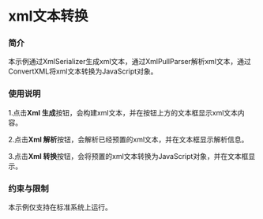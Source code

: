 # xml文本转换

### 简介

本示例通过XmlSerializer生成xml文本，通过XmlPullParser解析xml文本，通过ConvertXML将xml文本转换为JavaScript对象。

### 使用说明

1.点击**Xml 生成**按钮，会构建xml文本，并在按钮上方的文本框显示xml文本内容。

2.点击**Xml 解析**按钮，会解析已经预置的xml文本，并在文本框显示解析信息。

3.点击**Xml 转换**按钮，会将预置的xml文本转换为JavaScript对象，并在文本框显示。

### 约束与限制

本示例仅支持在标准系统上运行。